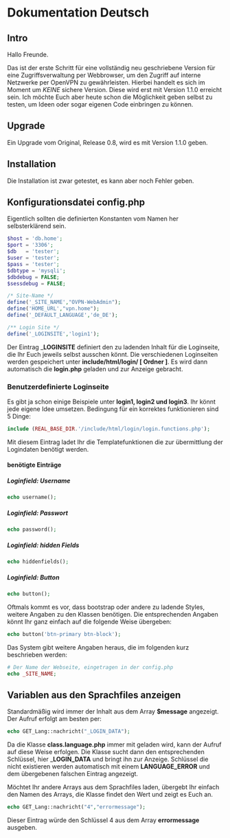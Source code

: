 # Dokumentation Deutsch

## Intro

Hallo Freunde.

Das ist der erste Schritt für eine vollständig neu geschriebene Version für eine Zugriffsverwaltung per Webbrowser, um den Zugriff auf interne Netzwerke per OpenVPN zu gewährleisten. Hierbei handelt es sich im Moment um _KEINE_ sichere Version. Diese wird erst mit Version 1.1.0 erreicht sein. Ich möchte Euch aber heute schon die Möglichkeit geben selbst zu testen, um Ideen oder sogar eigenen Code einbringen zu können.

## Upgrade

Ein Upgrade vom Original, Release 0.8, wird es mit Version 1.1.0 geben.

## Installation

Die Installation ist zwar getestet, es kann aber noch Fehler geben.

## Konfigurationsdatei config.php

Eigentlich sollten die definierten Konstanten vom Namen her selbsterklärend sein.

````php
$host = 'db.home';
$port = '3306';
$db   = 'tester';
$user = 'tester';
$pass = 'tester';
$dbtype = 'mysqli';
$dbdebug = FALSE;
$sessdebug = FALSE;

/* Site-Name */
define('_SITE_NAME',"OVPN-WebAdmin");
define('HOME_URL',"vpn.home");
define('_DEFAULT_LANGUAGE','de_DE');

/** Login Site */
define('_LOGINSITE','login1');
````

Der Eintrag ___LOGINSITE__ definiert den zu ladenden Inhalt für die Loginseite, die Ihr Euch jeweils selbst ausschen könnt. Die verschiedenen Loginseiten werden gespeichert unter __include/html/login/ [ Ordner ]__. Es wird dann automatisch die __login.php__ geladen und zur Anzeige gebracht.

### Benutzerdefinierte Loginseite

Es gibt ja schon einige Beispiele unter __login1, login2 und login3__. Ihr könnt jede eigene Idee umsetzen. Bedingung für ein korrektes funktionieren sind 5 Dinge:

````php
include (REAL_BASE_DIR.'/include/html/login/login.functions.php');
````

Mit diesem Eintrag ladet Ihr die Templatefunktionen die zur übermittlung der Logindaten benötigt werden.

#### benötigte Einträge

##### Loginfield: Username

````php
echo username();
````

##### Loginfield: Passwort

````php
echo password();
````

##### Loginfield: hidden Fields

````php
echo hiddenfields();
````

##### Loginfield: Button

````php
echo button();
````

Oftmals kommt es vor, dass bootstrap oder andere zu ladende Styles, weitere Angaben zu den Klassen benötigen. Die entsprechenden Angaben könnt Ihr ganz einfach auf die folgende Weise übergeben:

````php
echo button('btn-primary btn-block');
````

Das System gibt weitere Angaben heraus, die im folgenden kurz beschrieben werden:

````php
# Der Name der Webseite, eingetragen in der config.php
echo _SITE_NAME;

````

## Variablen aus den Sprachfiles anzeigen

Standardmäßig wird immer der Inhalt aus dem Array __$message__ angezeigt. Der Aufruf erfolgt am besten per:

````php
echo GET_Lang::nachricht("_LOGIN_DATA");

````

Da die Klasse __class.language.php__ immer mit geladen wird, kann der Aufruf auf diese Weise erfolgen. Die Klasse sucht dann den entsprechenden Schlüssel, hier ___LOGIN_DATA__ und bringt ihn zur Anzeige. Schlüssel die nicht existieren werden automatisch mit einem __LANGUAGE_ERROR__ und dem übergebenen falschen Eintrag angezeigt.

Möchtet Ihr andere Arrays aus dem Sprachfiles laden, übergebt Ihr einfach den Namen des Arrays, die Klasse findet den Wert und zeigt es Euch an.

````php
echo GET_Lang::nachricht("4","errormessage");

````

Dieser Eintrag würde den Schlüssel 4 aus dem Array __errormessage__ ausgeben.
